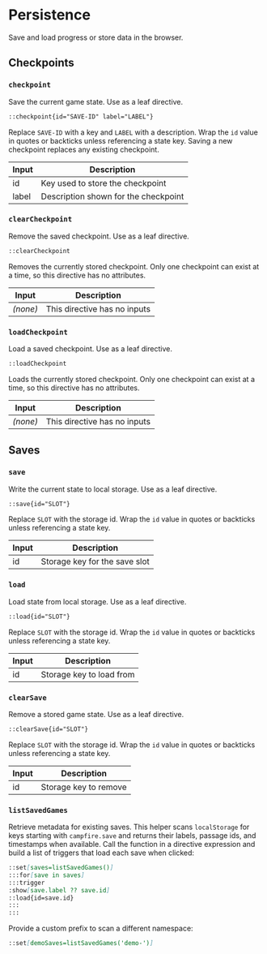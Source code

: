 # Persistence

Save and load progress or store data in the browser.

## Checkpoints

### `checkpoint`

Save the current game state. Use as a leaf directive.

```md
::checkpoint{id="SAVE-ID" label="LABEL"}
```

Replace `SAVE-ID` with a key and `LABEL` with a description. Wrap the `id`
value in quotes or backticks unless referencing a state key. Saving a new
checkpoint replaces any existing checkpoint.

| Input | Description                          |
| ----- | ------------------------------------ |
| id    | Key used to store the checkpoint     |
| label | Description shown for the checkpoint |

### `clearCheckpoint`

Remove the saved checkpoint. Use as a leaf directive.

```md
::clearCheckpoint
```

Removes the currently stored checkpoint. Only one checkpoint can exist at a
time, so this directive has no attributes.

| Input    | Description                  |
| -------- | ---------------------------- |
| _(none)_ | This directive has no inputs |

### `loadCheckpoint`

Load a saved checkpoint. Use as a leaf directive.

```md
::loadCheckpoint
```

Loads the currently stored checkpoint. Only one checkpoint can exist at a
time, so this directive has no attributes.

| Input    | Description                  |
| -------- | ---------------------------- |
| _(none)_ | This directive has no inputs |

## Saves

### `save`

Write the current state to local storage. Use as a leaf directive.

```md
::save{id="SLOT"}
```

Replace `SLOT` with the storage id. Wrap the `id` value in quotes or
backticks unless referencing a state key.

| Input | Description                   |
| ----- | ----------------------------- |
| id    | Storage key for the save slot |

### `load`

Load state from local storage. Use as a leaf directive.

```md
::load{id="SLOT"}
```

Replace `SLOT` with the storage id. Wrap the `id` value in quotes or
backticks unless referencing a state key.

| Input | Description              |
| ----- | ------------------------ |
| id    | Storage key to load from |

### `clearSave`

Remove a stored game state. Use as a leaf directive.

```md
::clearSave{id="SLOT"}
```

Replace `SLOT` with the storage id. Wrap the `id` value in quotes or
backticks unless referencing a state key.

| Input | Description           |
| ----- | --------------------- |
| id    | Storage key to remove |

### `listSavedGames`

Retrieve metadata for existing saves. This helper scans `localStorage` for
keys starting with `campfire.save` and returns their labels, passage ids, and
timestamps when available. Call the function in a directive expression and
build a list of triggers that load each save when clicked:

```md
::set[saves=listSavedGames()]
:::for[save in saves]
:::trigger
:show[save.label ?? save.id]
::load{id=save.id}
:::
:::
```

Provide a custom prefix to scan a different namespace:

```md
::set[demoSaves=listSavedGames('demo-')]
```
